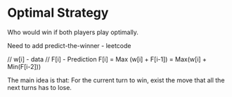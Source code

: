 # Optimal Strategy

Who would win if both players play optimally.

Need to add predict-the-winner - leetcode

// w[i] - data 
// F[i] - Prediction
F[i] = Max (w[i] + F[i-1]) = Max(w[i] + Min(F[i-2]))

The main idea is that: For the current turn to win, exist the move that all the next turns has to lose.

